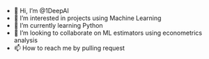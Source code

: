 - 👋 Hi, I’m @1DeepAI
- 👀 I’m interested in projects using Machine Learning
- 🌱 I’m currently learning Python 
- 💞️ I’m looking to collaborate on ML estimators using econometrics analysis
- 📫 How to reach me by pulling request

<!---
1DeepAI/1DeepAI is a ✨ special ✨ repository because its `README.md` (this file) appears on your GitHub profile.
You can click the Preview link to take a look at your changes.
--->
